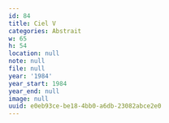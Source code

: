 ```yaml
---
id: 84
title: Ciel V
categories: Abstrait
w: 65
h: 54
location: null
note: null
file: null
year: '1984'
year_start: 1984
year_end: null
image: null
uuid: e0eb93ce-be18-4bb0-a6db-23082abce2e0
---
```


